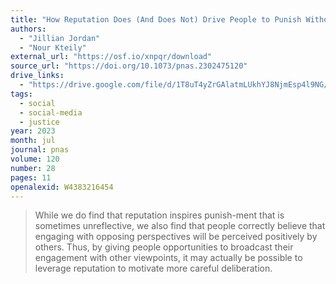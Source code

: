 ```yaml
---
title: "How Reputation Does (And Does Not) Drive People to Punish Without Looking"
authors:
  - "Jillian Jordan"
  - "Nour Kteily"
external_url: "https://osf.io/xnpqr/download"
source_url: "https://doi.org/10.1073/pnas.2302475120"
drive_links:
  - "https://drive.google.com/file/d/1T8uT4yZrGAlatmLUkhYJ8NjmEsp4l9NG/view?usp=drivesdk"
tags:
  - social
  - social-media
  - justice
year: 2023
month: jul
journal: pnas
volume: 120
number: 28
pages: 11
openalexid: W4383216454
---
```


> While we do find that reputation inspires punish-ment that is sometimes unreflective, we also find that people correctly believe that engaging with opposing perspectives will be perceived positively by others. Thus, by giving people opportunities to broadcast their engagement with other viewpoints, it may actually be possible to leverage reputation to motivate more careful deliberation.
